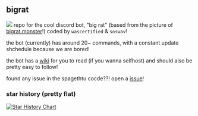 ## bigrat
![](https://bigrat.monster/media/bigrat.jpg)
repo for the cool discord bot, "big rat" (based from the picture of [bigrat.monster](https://bigrat.monster)!) coded by `wascertified` & `soswav`!

the bot (currently) has around 20~ commands, with a constant update shchedule because we are bored!

the bot has a [wiki](https://github.com/soswav/bigrat/wiki) for you to read (if you wanna selfhost) and should also be pretty easy to follow!

found any issue in the spagethtu cocde??! open a [issue](https://github.com/soswav/bigrat/issues)!

### star history (pretty flat)
<a href="https://star-history.com/#soswav/bigrat&Date">
  <picture>
    <source media="(prefers-color-scheme: dark)" srcset="https://api.star-history.com/svg?repos=soswav/bigrat&type=Date&theme=dark" />
    <source media="(prefers-color-scheme: light)" srcset="https://api.star-history.com/svg?repos=soswav/bigrat&type=Date" />
    <img alt="Star History Chart" src="https://api.star-history.com/svg?repos=soswav/bigrat&type=Date" />
  </picture>
</a>
